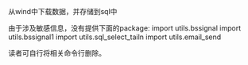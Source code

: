 从wind中下载数据，并存储到sql中


由于涉及敏感信息，没有提供下面的package:
import utils.bssignal
import utils.bssignal1
import utils.sql_select_tailn
import utils.email_send

读者可自行将相关命令行删除。
